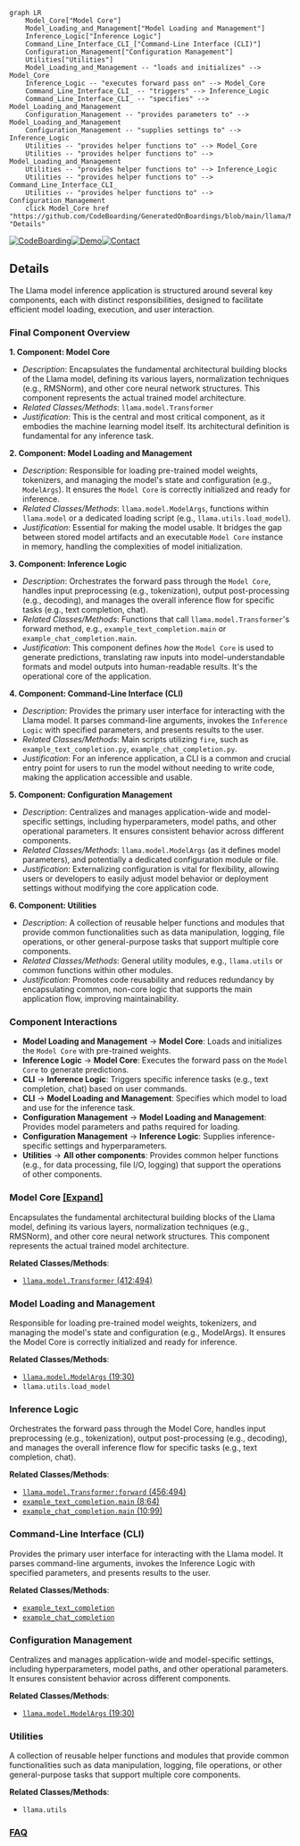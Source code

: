 ```mermaid
graph LR
    Model_Core["Model Core"]
    Model_Loading_and_Management["Model Loading and Management"]
    Inference_Logic["Inference Logic"]
    Command_Line_Interface_CLI_["Command-Line Interface (CLI)"]
    Configuration_Management["Configuration Management"]
    Utilities["Utilities"]
    Model_Loading_and_Management -- "loads and initializes" --> Model_Core
    Inference_Logic -- "executes forward pass on" --> Model_Core
    Command_Line_Interface_CLI_ -- "triggers" --> Inference_Logic
    Command_Line_Interface_CLI_ -- "specifies" --> Model_Loading_and_Management
    Configuration_Management -- "provides parameters to" --> Model_Loading_and_Management
    Configuration_Management -- "supplies settings to" --> Inference_Logic
    Utilities -- "provides helper functions to" --> Model_Core
    Utilities -- "provides helper functions to" --> Model_Loading_and_Management
    Utilities -- "provides helper functions to" --> Inference_Logic
    Utilities -- "provides helper functions to" --> Command_Line_Interface_CLI_
    Utilities -- "provides helper functions to" --> Configuration_Management
    click Model_Core href "https://github.com/CodeBoarding/GeneratedOnBoardings/blob/main/llama/Model_Core.md" "Details"
```

[![CodeBoarding](https://img.shields.io/badge/Generated%20by-CodeBoarding-9cf?style=flat-square)](https://github.com/CodeBoarding/CodeBoarding)[![Demo](https://img.shields.io/badge/Try%20our-Demo-blue?style=flat-square)](https://www.codeboarding.org/demo)[![Contact](https://img.shields.io/badge/Contact%20us%20-%20contact@codeboarding.org-lightgrey?style=flat-square)](mailto:contact@codeboarding.org)

## Details

The Llama model inference application is structured around several key components, each with distinct responsibilities, designed to facilitate efficient model loading, execution, and user interaction.

### Final Component Overview

**1. Component: Model Core**
   - *Description*: Encapsulates the fundamental architectural building blocks of the Llama model, defining its various layers, normalization techniques (e.g., RMSNorm), and other core neural network structures. This component represents the actual trained model architecture.
   - *Related Classes/Methods*: `llama.model.Transformer`
   - *Justification*: This is the central and most critical component, as it embodies the machine learning model itself. Its architectural definition is fundamental for any inference task.

**2. Component: Model Loading and Management**
   - *Description*: Responsible for loading pre-trained model weights, tokenizers, and managing the model's state and configuration (e.g., `ModelArgs`). It ensures the `Model Core` is correctly initialized and ready for inference.
   - *Related Classes/Methods*: `llama.model.ModelArgs`, functions within `llama.model` or a dedicated loading script (e.g., `llama.utils.load_model`).
   - *Justification*: Essential for making the model usable. It bridges the gap between stored model artifacts and an executable `Model Core` instance in memory, handling the complexities of model initialization.

**3. Component: Inference Logic**
   - *Description*: Orchestrates the forward pass through the `Model Core`, handles input preprocessing (e.g., tokenization), output post-processing (e.g., decoding), and manages the overall inference flow for specific tasks (e.g., text completion, chat).
   - *Related Classes/Methods*: Functions that call `llama.model.Transformer`'s forward method, e.g., `example_text_completion.main` or `example_chat_completion.main`.
   - *Justification*: This component defines *how* the `Model Core` is used to generate predictions, translating raw inputs into model-understandable formats and model outputs into human-readable results. It's the operational core of the application.

**4. Component: Command-Line Interface (CLI)**
   - *Description*: Provides the primary user interface for interacting with the Llama model. It parses command-line arguments, invokes the `Inference Logic` with specified parameters, and presents results to the user.
   - *Related Classes/Methods*: Main scripts utilizing `fire`, such as `example_text_completion.py`, `example_chat_completion.py`.
   - *Justification*: For an inference application, a CLI is a common and crucial entry point for users to run the model without needing to write code, making the application accessible and usable.

**5. Component: Configuration Management**
   - *Description*: Centralizes and manages application-wide and model-specific settings, including hyperparameters, model paths, and other operational parameters. It ensures consistent behavior across different components.
   - *Related Classes/Methods*: `llama.model.ModelArgs` (as it defines model parameters), and potentially a dedicated configuration module or file.
   - *Justification*: Externalizing configuration is vital for flexibility, allowing users or developers to easily adjust model behavior or deployment settings without modifying the core application code.

**6. Component: Utilities**
   - *Description*: A collection of reusable helper functions and modules that provide common functionalities such as data manipulation, logging, file operations, or other general-purpose tasks that support multiple core components.
   - *Related Classes/Methods*: General utility modules, e.g., `llama.utils` or common functions within other modules.
   - *Justification*: Promotes code reusability and reduces redundancy by encapsulating common, non-core logic that supports the main application flow, improving maintainability.

### Component Interactions

*   **Model Loading and Management** -> **Model Core**: Loads and initializes the `Model Core` with pre-trained weights.
*   **Inference Logic** -> **Model Core**: Executes the forward pass on the `Model Core` to generate predictions.
*   **CLI** -> **Inference Logic**: Triggers specific inference tasks (e.g., text completion, chat) based on user commands.
*   **CLI** -> **Model Loading and Management**: Specifies which model to load and use for the inference task.
*   **Configuration Management** -> **Model Loading and Management**: Provides model parameters and paths required for loading.
*   **Configuration Management** -> **Inference Logic**: Supplies inference-specific settings and hyperparameters.
*   **Utilities** -> **All other components**: Provides common helper functions (e.g., for data processing, file I/O, logging) that support the operations of other components.

### Model Core [[Expand]](./Model_Core.md)
Encapsulates the fundamental architectural building blocks of the Llama model, defining its various layers, normalization techniques (e.g., RMSNorm), and other core neural network structures. This component represents the actual trained model architecture.


**Related Classes/Methods**:

- <a href="https://github.com/meta-llama/llama/blob/main/llama/model.py#L412-L494" target="_blank" rel="noopener noreferrer">`llama.model.Transformer` (412:494)</a>


### Model Loading and Management
Responsible for loading pre-trained model weights, tokenizers, and managing the model's state and configuration (e.g., ModelArgs). It ensures the Model Core is correctly initialized and ready for inference.


**Related Classes/Methods**:

- <a href="https://github.com/meta-llama/llama/blob/main/llama/model.py#L19-L30" target="_blank" rel="noopener noreferrer">`llama.model.ModelArgs` (19:30)</a>
- `llama.utils.load_model`


### Inference Logic
Orchestrates the forward pass through the Model Core, handles input preprocessing (e.g., tokenization), output post-processing (e.g., decoding), and manages the overall inference flow for specific tasks (e.g., text completion, chat).


**Related Classes/Methods**:

- <a href="https://github.com/meta-llama/llama/blob/main/llama/model.py#L456-L494" target="_blank" rel="noopener noreferrer">`llama.model.Transformer:forward` (456:494)</a>
- <a href="https://github.com/meta-llama/llama/blob/main/example_text_completion.py#L8-L64" target="_blank" rel="noopener noreferrer">`example_text_completion.main` (8:64)</a>
- <a href="https://github.com/meta-llama/llama/blob/main/example_chat_completion.py#L10-L99" target="_blank" rel="noopener noreferrer">`example_chat_completion.main` (10:99)</a>


### Command-Line Interface (CLI)
Provides the primary user interface for interacting with the Llama model. It parses command-line arguments, invokes the Inference Logic with specified parameters, and presents results to the user.


**Related Classes/Methods**:

- <a href="https://github.com/meta-llama/llama/blob/main/example_text_completion.py" target="_blank" rel="noopener noreferrer">`example_text_completion`</a>
- <a href="https://github.com/meta-llama/llama/blob/main/example_chat_completion.py" target="_blank" rel="noopener noreferrer">`example_chat_completion`</a>


### Configuration Management
Centralizes and manages application-wide and model-specific settings, including hyperparameters, model paths, and other operational parameters. It ensures consistent behavior across different components.


**Related Classes/Methods**:

- <a href="https://github.com/meta-llama/llama/blob/main/llama/model.py#L19-L30" target="_blank" rel="noopener noreferrer">`llama.model.ModelArgs` (19:30)</a>


### Utilities
A collection of reusable helper functions and modules that provide common functionalities such as data manipulation, logging, file operations, or other general-purpose tasks that support multiple core components.


**Related Classes/Methods**:

- `llama.utils`




### [FAQ](https://github.com/CodeBoarding/GeneratedOnBoardings/tree/main?tab=readme-ov-file#faq)